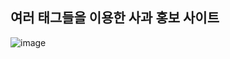 ## 여러 태그들을 이용한 사과 홍보 사이트
![image](https://github.com/wkdtjdwns/Web/assets/128266768/a90869ad-637d-4758-b0d0-5c0d2469a90e)
